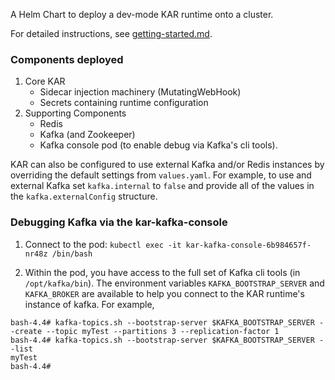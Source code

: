 A Helm Chart to deploy a dev-mode KAR runtime onto a cluster.

For detailed instructions, see [getting-started.md](../docs/getting-started.md).

### Components deployed

1. Core KAR
   - Sidecar injection machinery (MutatingWebHook)
   - Secrets containing runtime configuration
2. Supporting Components
   - Redis
   - Kafka (and Zookeeper)
   - Kafka console pod (to enable debug via Kafka's cli tools).

KAR can also be configured to use external Kafka and/or Redis instances by
overriding the default settings from `values.yaml`. For example, to use and
external Kafka set `kafka.internal` to `false` and provide all of the values in
the `kafka.externalConfig` structure.

### Debugging Kafka via the kar-kafka-console

1. Connect to the pod: `kubectl exec -it kar-kafka-console-6b984657f-nr48z /bin/bash`

2. Within the pod, you have access to the full set of Kafka cli tools (in
   `/opt/kafka/bin`). The environment variables `KAFKA_BOOTSTRAP_SERVER` and
   `KAFKA_BROKER` are available to help you connect to the KAR runtime's
   instance of kafka. For example,
```
bash-4.4# kafka-topics.sh --bootstrap-server $KAFKA_BOOTSTRAP_SERVER --create --topic myTest --partitions 3 --replication-factor 1
bash-4.4# kafka-topics.sh --bootstrap-server $KAFKA_BOOTSTRAP_SERVER --list
myTest
bash-4.4#
```
